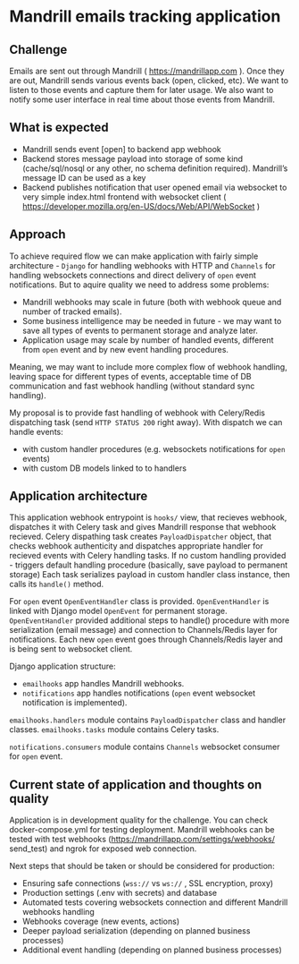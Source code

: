 # Mandrill emails tracking application

## Challenge

Emails are sent out through Mandrill ( https://mandrillapp.com ). Once they are out,
Mandrill sends various events back (open, clicked, etc). We want to listen to those
events and capture them for later usage. We also want to notify some user interface
in real time about those events from Mandrill.

## What is expected

- Mandrill sends event [open] to backend app webhook
- Backend stores message payload into storage of some kind (cache/sql/nosql
or any other, no schema definition required). Mandrill’s message ID can be
used as a key
- Backend publishes notification that user opened email via websocket to very
simple index.html frontend with websocket client
( https://developer.mozilla.org/en-US/docs/Web/API/WebSocket )

## Approach

To achieve required flow we can make application with fairly simple architecture - `Django` for handling webhooks with HTTP and `Channels` for handling websockets connections and direct delivery of `open` event notifications.
But to aquire quality we need to address some problems:

- Mandrill webhooks may scale in future (both with webhook queue and number of tracked emails).
- Some business intelligence may be needed in future - we may want to save all types of events to permanent storage and analyze later.
- Application usage may scale by number of handled events, different from `open` event and by new event handling procedures.

Meaning, we may want to include more complex flow of webhook handling, leaving space for different types of events, acceptable time of DB communication and fast webhook handling (without standard sync handling).

My proposal is to provide fast handling of webhook with Celery/Redis dispatching task (send `HTTP STATUS 200` right away). With dispatch we can handle events:

- with custom handler procedures (e.g. websockets notifications for `open` events)
- with custom DB models linked to to handlers

## Application architecture

This application webhook entrypoint is `hooks/` view, that recieves webhook, dispatches it with Celery task and gives Mandrill response that webhook recieved.
Celery dispathing task creates `PayloadDispatcher` object, that checks webhook authenticity and dispatches appropriate handler for recieved events with Celery handling tasks. If no custom handling provided - triggers default handling procedure (basically, save payload to permanent storage)
Each task serializes payload in custom handler class instance, then calls its `handle()` method.

For `open` event `OpenEventHandler` class is provided. `OpenEventHandler` is linked with Django model `OpenEvent` for permanent storage. `OpenEventHandler` provided additional steps to handle() procedure with more serialization (email message) and connection to Channels/Redis layer for notifications. Each new `open` event goes through Channels/Redis layer and is being sent to websocket client.

Django application structure:

- `emailhooks` app handles Mandrill webhooks.
- `notifications` app handles notifications (`open` event websocket notification is implemented).

`emailhooks.handlers` module contains `PayloadDispatcher` class and handler classes.
`emailhooks.tasks` module contains Celery tasks.

`notifications.consumers` module contains `Channels` websocket consumer for `open` event.


## Current state of application and thoughts on quality

Application is in development quality for the challenge. You can check docker-compose.yml for testing deployment.
Mandrill webhooks can be tested with test webhooks (https://mandrillapp.com/settings/webhooks/ send_test) and ngrok for exposed web connection.

Next steps that should be taken or should be considered for production:

- Ensuring safe connections (`wss://` vs `ws://` , SSL encryption, proxy)
- Production settings (.env with secrets) and database
- Automated tests covering websockets connection and different Mandrill webhooks handling
- Webhooks coverage (new events, actions)
- Deeper payload serialization (depending on planned business processes)
- Additional event handling (depending on planned business processes)